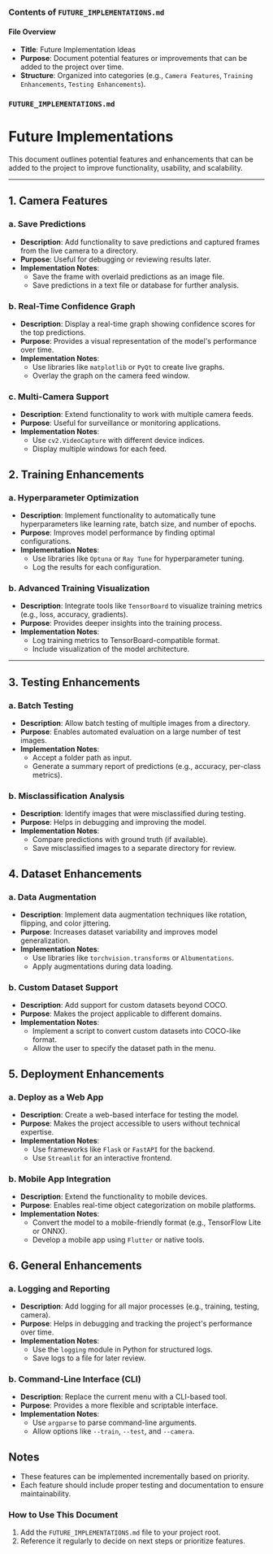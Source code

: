 

### **Contents of `FUTURE_IMPLEMENTATIONS.md`**

#### **File Overview**

- **Title**: Future Implementation Ideas
- **Purpose**: Document potential features or improvements that can be added to the project over time.
- **Structure**: Organized into categories (e.g., `Camera Features`, `Training Enhancements`, `Testing Enhancements`).


### **`FUTURE_IMPLEMENTATIONS.md`**

# Future Implementations

This document outlines potential features and enhancements that can be added to the project to improve functionality, usability, and scalability.

---

## 1. Camera Features
### **a. Save Predictions**
- **Description**: Add functionality to save predictions and captured frames from the live camera to a directory.
- **Purpose**: Useful for debugging or reviewing results later.
- **Implementation Notes**:
  - Save the frame with overlaid predictions as an image file.
  - Save predictions in a text file or database for further analysis.

### **b. Real-Time Confidence Graph**
- **Description**: Display a real-time graph showing confidence scores for the top predictions.
- **Purpose**: Provides a visual representation of the model's performance over time.
- **Implementation Notes**:
  - Use libraries like `matplotlib` or `PyQt` to create live graphs.
  - Overlay the graph on the camera feed window.

### **c. Multi-Camera Support**
- **Description**: Extend functionality to work with multiple camera feeds.
- **Purpose**: Useful for surveillance or monitoring applications.
- **Implementation Notes**:
  - Use `cv2.VideoCapture` with different device indices.
  - Display multiple windows for each feed.


## 2. Training Enhancements
### **a. Hyperparameter Optimization**
- **Description**: Implement functionality to automatically tune hyperparameters like learning rate, batch size, and number of epochs.
- **Purpose**: Improves model performance by finding optimal configurations.
- **Implementation Notes**:
  - Use libraries like `Optuna` or `Ray Tune` for hyperparameter tuning.
  - Log the results for each configuration.

### **b. Advanced Training Visualization**
- **Description**: Integrate tools like `TensorBoard` to visualize training metrics (e.g., loss, accuracy, gradients).
- **Purpose**: Provides deeper insights into the training process.
- **Implementation Notes**:
  - Log training metrics to TensorBoard-compatible format.
  - Include visualization of the model architecture.

---

## 3. Testing Enhancements
### **a. Batch Testing**
- **Description**: Allow batch testing of multiple images from a directory.
- **Purpose**: Enables automated evaluation on a large number of test images.
- **Implementation Notes**:
  - Accept a folder path as input.
  - Generate a summary report of predictions (e.g., accuracy, per-class metrics).

### **b. Misclassification Analysis**
- **Description**: Identify images that were misclassified during testing.
- **Purpose**: Helps in debugging and improving the model.
- **Implementation Notes**:
  - Compare predictions with ground truth (if available).
  - Save misclassified images to a separate directory for review.


## 4. Dataset Enhancements
### **a. Data Augmentation**
- **Description**: Implement data augmentation techniques like rotation, flipping, and color jittering.
- **Purpose**: Increases dataset variability and improves model generalization.
- **Implementation Notes**:
  - Use libraries like `torchvision.transforms` or `Albumentations`.
  - Apply augmentations during data loading.

### **b. Custom Dataset Support**
- **Description**: Add support for custom datasets beyond COCO.
- **Purpose**: Makes the project applicable to different domains.
- **Implementation Notes**:
  - Implement a script to convert custom datasets into COCO-like format.
  - Allow the user to specify the dataset path in the menu.

## 5. Deployment Enhancements
### **a. Deploy as a Web App**
- **Description**: Create a web-based interface for testing the model.
- **Purpose**: Makes the project accessible to users without technical expertise.
- **Implementation Notes**:
  - Use frameworks like `Flask` or `FastAPI` for the backend.
  - Use `Streamlit` for an interactive frontend.

### **b. Mobile App Integration**
- **Description**: Extend the functionality to mobile devices.
- **Purpose**: Enables real-time object categorization on mobile platforms.
- **Implementation Notes**:
  - Convert the model to a mobile-friendly format (e.g., TensorFlow Lite or ONNX).
  - Develop a mobile app using `Flutter` or native tools.



## 6. General Enhancements
### **a. Logging and Reporting**
- **Description**: Add logging for all major processes (e.g., training, testing, camera).
- **Purpose**: Helps in debugging and tracking the project's performance over time.
- **Implementation Notes**:
  - Use the `logging` module in Python for structured logs.
  - Save logs to a file for later review.

### **b. Command-Line Interface (CLI)**
- **Description**: Replace the current menu with a CLI-based tool.
- **Purpose**: Provides a more flexible and scriptable interface.
- **Implementation Notes**:
  - Use `argparse` to parse command-line arguments.
  - Allow options like `--train`, `--test`, and `--camera`.

## Notes
- These features can be implemented incrementally based on priority.
- Each feature should include proper testing and documentation to ensure maintainability.


### **How to Use This Document**
1. Add the `FUTURE_IMPLEMENTATIONS.md` file to your project root.
2. Reference it regularly to decide on next steps or prioritize features.

